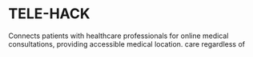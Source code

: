 # TELE-HACK
Connects patients with healthcare professionals for online medical consultations, providing accessible medical location. care regardless of
